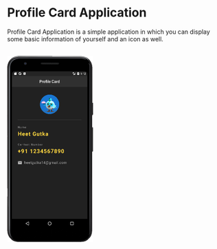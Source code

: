 # Profile Card Application

Profile Card Application is a simple application in which you can display some basic information of yourself and an icon as well.

<br><img width="200" height="433" src="./screenshot/profile.png">
